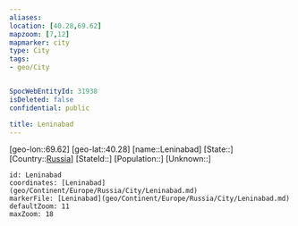 ```yaml
---
aliases: 
location: [40.28,69.62]
mapzoom: [7,12] 
mapmarker: city 
type: City
tags:
- geo/City


SpocWebEntityId: 31938
isDeleted: false
confidential: public

title: Leninabad
---
```

[geo-lon::69.62]
[geo-lat::40.28]
[name::Leninabad]
[State::]
[Country::[Russia](geo/Continent/Europe/Russia.md)]
[StateId::]
[Population::]
[Unknown::]


```leaflet
id: Leninabad
coordinates: [Leninabad](geo/Continent/Europe/Russia/City/Leninabad.md)
markerFile: [Leninabad](geo/Continent/Europe/Russia/City/Leninabad.md)
defaultZoom: 11 
maxZoom: 18
```


